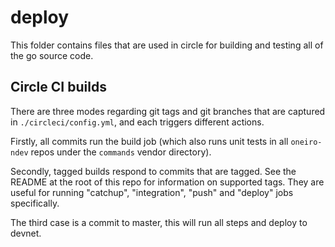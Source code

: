 # deploy

This folder contains files that are used in circle for building and testing all of the go source code.

## Circle CI builds

There are three modes regarding git tags and git branches that are captured in `./circleci/config.yml`, and each triggers different actions.

Firstly, all commits run the build job (which also runs unit tests in all `oneiro-ndev` repos under the `commands` vendor directory).

Secondly, tagged builds respond to commits that are tagged. See the README at the root of this repo for information on supported tags. They are useful for running "catchup", "integration", "push" and "deploy" jobs specifically.

The third case is a commit to master, this will run all steps and deploy to devnet.
